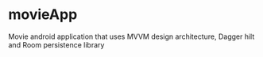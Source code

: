 # movieApp
Movie android application that uses MVVM design architecture, Dagger hilt and Room persistence library
